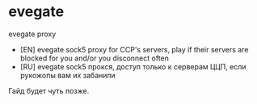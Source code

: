 # evegate
evegate proxy

* [EN] evegate sock5 proxy for CCP's servers, play if their servers are blocked for you and/or you disconnect often
* [RU] evegate sock5 прокся, доступ только к серверам ЦЦП, если рукожопы вам их забанили

Гайд будет чуть позже.